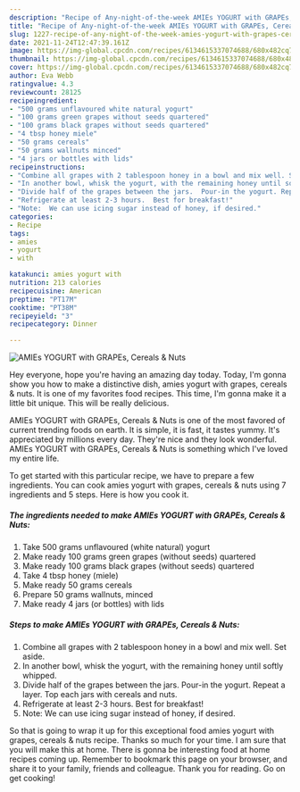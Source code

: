 ```yaml
---
description: "Recipe of Any-night-of-the-week AMIEs YOGURT with GRAPEs, Cereals &amp;amp; Nuts"
title: "Recipe of Any-night-of-the-week AMIEs YOGURT with GRAPEs, Cereals &amp;amp; Nuts"
slug: 1227-recipe-of-any-night-of-the-week-amies-yogurt-with-grapes-cereals-and-amp-nuts
date: 2021-11-24T12:47:39.161Z
image: https://img-global.cpcdn.com/recipes/6134615337074688/680x482cq70/amies-yogurt-with-grapes-cereals-nuts-recipe-main-photo.jpg
thumbnail: https://img-global.cpcdn.com/recipes/6134615337074688/680x482cq70/amies-yogurt-with-grapes-cereals-nuts-recipe-main-photo.jpg
cover: https://img-global.cpcdn.com/recipes/6134615337074688/680x482cq70/amies-yogurt-with-grapes-cereals-nuts-recipe-main-photo.jpg
author: Eva Webb
ratingvalue: 4.3
reviewcount: 28125
recipeingredient:
- "500 grams unflavoured white natural yogurt"
- "100 grams green grapes without seeds quartered"
- "100 grams black grapes without seeds quartered"
- "4 tbsp honey miele"
- "50 grams cereals"
- "50 grams wallnuts minced"
- "4 jars or bottles with lids"
recipeinstructions:
- "Combine all grapes with 2 tablespoon honey in a bowl and mix well. Set aside."
- "In another bowl, whisk the yogurt, with the remaining honey until softly whipped."
- "Divide half of the grapes between the jars.  Pour-in the yogurt. Repeat a layer.  Top each jars with cereals and nuts."
- "Refrigerate at least 2-3 hours.  Best for breakfast!"
- "Note:  We can use icing sugar instead of honey, if desired."
categories:
- Recipe
tags:
- amies
- yogurt
- with

katakunci: amies yogurt with 
nutrition: 213 calories
recipecuisine: American
preptime: "PT17M"
cooktime: "PT38M"
recipeyield: "3"
recipecategory: Dinner

---
```



![AMIEs YOGURT with GRAPEs, Cereals &amp; Nuts](https://img-global.cpcdn.com/recipes/6134615337074688/680x482cq70/amies-yogurt-with-grapes-cereals-nuts-recipe-main-photo.jpg)

Hey everyone, hope you're having an amazing day today. Today, I'm gonna show you how to make a distinctive dish, amies yogurt with grapes, cereals &amp; nuts. It is one of my favorites food recipes. This time, I'm gonna make it a little bit unique. This will be really delicious.

AMIEs YOGURT with GRAPEs, Cereals &amp; Nuts is one of the most favored of current trending foods on earth. It is simple, it is fast, it tastes yummy. It's appreciated by millions every day. They're nice and they look wonderful. AMIEs YOGURT with GRAPEs, Cereals &amp; Nuts is something which I've loved my entire life.




To get started with this particular recipe, we have to prepare a few ingredients. You can cook amies yogurt with grapes, cereals &amp; nuts using 7 ingredients and 5 steps. Here is how you cook it.

<!--inarticleads1-->

##### The ingredients needed to make AMIEs YOGURT with GRAPEs, Cereals &amp; Nuts:

1. Take 500 grams unflavoured (white natural) yogurt
1. Make ready 100 grams green grapes (without seeds) quartered
1. Make ready 100 grams black grapes (without seeds) quartered
1. Take 4 tbsp honey (miele)
1. Make ready 50 grams cereals
1. Prepare 50 grams wallnuts, minced
1. Make ready 4 jars (or bottles) with lids




<!--inarticleads2-->

##### Steps to make AMIEs YOGURT with GRAPEs, Cereals &amp; Nuts:

1. Combine all grapes with 2 tablespoon honey in a bowl and mix well. Set aside.
1. In another bowl, whisk the yogurt, with the remaining honey until softly whipped.
1. Divide half of the grapes between the jars.  Pour-in the yogurt. Repeat a layer.  Top each jars with cereals and nuts.
1. Refrigerate at least 2-3 hours.  Best for breakfast!
1. Note:  We can use icing sugar instead of honey, if desired.




So that is going to wrap it up for this exceptional food amies yogurt with grapes, cereals &amp; nuts recipe. Thanks so much for your time. I am sure that you will make this at home. There is gonna be interesting food at home recipes coming up. Remember to bookmark this page on your browser, and share it to your family, friends and colleague. Thank you for reading. Go on get cooking!

